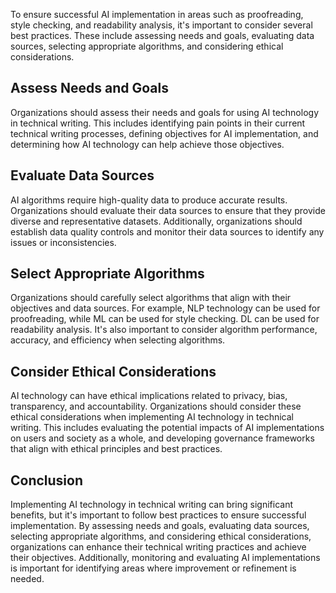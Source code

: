 
To ensure successful AI implementation in areas such as proofreading, style checking, and readability analysis, it's important to consider several best practices. These include assessing needs and goals, evaluating data sources, selecting appropriate algorithms, and considering ethical considerations.

Assess Needs and Goals
----------------------

Organizations should assess their needs and goals for using AI technology in technical writing. This includes identifying pain points in their current technical writing processes, defining objectives for AI implementation, and determining how AI technology can help achieve those objectives.

Evaluate Data Sources
---------------------

AI algorithms require high-quality data to produce accurate results. Organizations should evaluate their data sources to ensure that they provide diverse and representative datasets. Additionally, organizations should establish data quality controls and monitor their data sources to identify any issues or inconsistencies.

Select Appropriate Algorithms
-----------------------------

Organizations should carefully select algorithms that align with their objectives and data sources. For example, NLP technology can be used for proofreading, while ML can be used for style checking. DL can be used for readability analysis. It's also important to consider algorithm performance, accuracy, and efficiency when selecting algorithms.

Consider Ethical Considerations
-------------------------------

AI technology can have ethical implications related to privacy, bias, transparency, and accountability. Organizations should consider these ethical considerations when implementing AI technology in technical writing. This includes evaluating the potential impacts of AI implementations on users and society as a whole, and developing governance frameworks that align with ethical principles and best practices.

Conclusion
----------

Implementing AI technology in technical writing can bring significant benefits, but it's important to follow best practices to ensure successful implementation. By assessing needs and goals, evaluating data sources, selecting appropriate algorithms, and considering ethical considerations, organizations can enhance their technical writing practices and achieve their objectives. Additionally, monitoring and evaluating AI implementations is important for identifying areas where improvement or refinement is needed.

